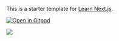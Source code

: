 This is a starter template for [Learn Next.js](https://nextjs.org/learn).

[![Open in Gitpod](https://gitpod.io/button/open-in-gitpod.svg)](https://gitpod.io/#/https://github.com/schickling-test/contentlayer-blog)

![](https://i.imgur.com/Lac2XLB.png)
